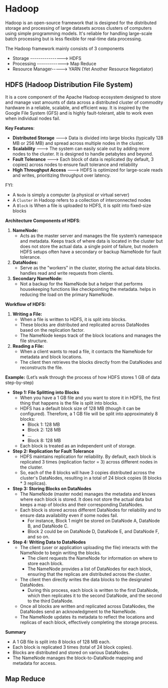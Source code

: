 # Hadoop

Hadoop is an open-source framework that is designed for the distributed storage and processing of large datasets across clusters of computers using simple programming models. It's reliable for handling large-scale batch processing but is less flexible for real-time data processing.


The Hadoop framework mainly consists of 3 components
- Storage ----------------> HDFS 
- Processing -------------> Map Reduce
- Resource Manager-----> YARN (Yet Another Resource Negotiator)

## HDFS (Hadoop Distribution File System)
It is a core component of the Apache Hadoop ecosystem designed to store and manage vast amounts of data across a distributed cluster of commodity hardware in a reliable, scalable, and efficient way. It is inspired by the Google File System (GFS) and is highly fault-tolerant, able to work even when individual nodes fail.

**Key Features**:
 - **Distributed Storage** ---> Data is divided into large blocks (typically 128 MB or 256 MB) and spread across multiple nodes in the cluster.
 - **Scalability** ---> The system can easily scale out by adding more nodes to the cluster. It is designed to handle petabytes and beyond.
 - **Fault Tolerance** ---> Each block of data is replicated (by default, 3 copies) across nodes to ensure fault tolerance and reliability
 - **High Throughput Access** ---> HDFS is optimized for large-scale reads and writes, prioritizing throughput over latency.

FYI: 
- A `Node` is simply a computer (a physical or virtual server)
- A `Cluster` in Hadoop refers to a collection of interconnected nodes
- A `Block` is When a file is uploaded to HDFS, it is split into fixed-size blocks
   
**Architecture Components of HDFS**:
 1. **NameNode:**
    - Acts as the master server and manages the file system’s namespace and metadata. Keeps track of where data is located in the cluster but does not store the actual data. a single point of failure, but modern HDFS setups often have a secondary or backup NameNode for fault tolerance.
 2. **DataNodes:**
    - Serve as the "workers" in the cluster, storing the actual data blocks. handles read and write requests from clients.
 3. **Secondary NameNode:**
    - Not a backup for the NameNode but a helper that performs housekeeping functions like checkpointing the metadata. helps in reducing the load on the primary NameNode.

**Workflow of HDFS:**
 1. **Writing a File:**
    - When a file is written to HDFS, it is split into blocks.
    - These blocks are distributed and replicated across DataNodes based on the replication factor.
    - The NameNode keeps track of the block locations and manages the file structure.
 2. **Reading a File:**
    - When a client wants to read a file, it contacts the NameNode for metadata and block locations.
    - The client then retrieves the blocks directly from the DataNodes and reconstructs the file.
      
**Example:** (Let’s walk through the process of how HDFS stores 1 GB of data step-by-step)
- **Step 1: File Splitting into Blocks**
    - When you have a 1 GB file and you want to store it in HDFS, the first thing that happens is the file is split into blocks.
    - HDFS has a default block size of 128 MB (though it can be configured). Therefore, a 1 GB file will be split into approximately 8 blocks:
      - Block 1: 128 MB
      - Block 2: 128 MB
      - ...
      - Block 8: 128 MB
    - Each block is treated as an independent unit of storage.
- **Step 2: Replication for Fault Tolerance**
    - HDFS maintains replication for reliability. By default, each block is replicated 3 times (replication factor = 3) across different nodes in the cluster.
    - So, each of the 8 blocks will have 3 copies distributed across the cluster's DataNodes, resulting in a total of 24 block copies (8 blocks * 3 replicas).
- **Step 3: Storing Blocks on DataNodes**
    - The NameNode (master node) manages the metadata and knows where each block is stored. It does not store the actual data but keeps a map of blocks and their corresponding DataNodes.
    - Each block is stored across different DataNodes for reliability and to ensure data availability even if some nodes fail.
      - For instance, Block 1 might be stored on DataNode A, DataNode B, and DataNode C.
      - Block 2 could be on DataNode D, DataNode E, and DataNode F, and so on.
- **Step 4: Writing Data to DataNodes**
    - The client (user or application uploading the file) interacts with the NameNode to begin writing the blocks.
      - The client requests the NameNode for information on where to store each block.
      - The NameNode provides a list of DataNodes for each block, ensuring that the replicas are distributed across the cluster.
    - The client then directly writes the data blocks to the designated DataNodes.
      - During this process, each block is written to the first DataNode, which then replicates it to the second DataNode, and the second to the third DataNode.
    - Once all blocks are written and replicated across DataNodes, the DataNodes send an acknowledgment to the NameNode.
    - The NameNode updates its metadata to reflect the locations and replicas of each block, effectively completing the storage process.
 
**Summary**
- A 1 GB file is split into 8 blocks of 128 MB each.
- Each block is replicated 3 times (total of 24 block copies).
- Blocks are distributed and stored on various DataNodes.
- The NameNode manages the block-to-DataNode mapping and metadata for access.

## Map Reduce

